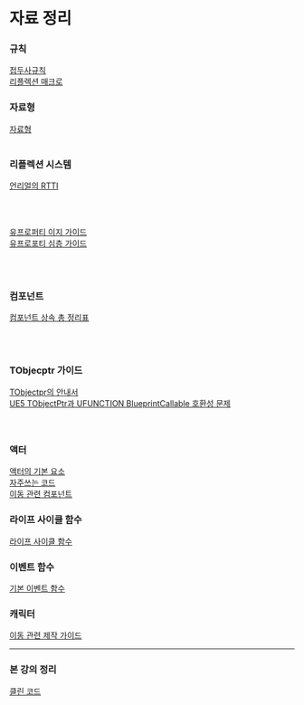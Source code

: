 # 자료 정리

### 규칙
[접두사규칙](https://github.com/seowooyoung119/UnrealCPP/blob/main/%EC%A0%91%EB%91%90%EC%82%AC%20%EA%B7%9C%EC%B9%99.md)<br>
[리플렉션 매크로](https://github.com/seowooyoung119/UnrealCPP/blob/main/%EB%A6%AC%ED%94%8C%EB%A0%89%EC%85%98%20%EB%A7%A4%ED%81%AC%EB%A1%9C.md)<br>

### 자료형
[자료형](https://github.com/seowooyoung119/UnrealCPP/blob/main/%EC%96%B8%EB%A6%AC%EC%96%BC%20%EC%97%94%EC%A7%84%20%EC%9E%90%EB%A3%8C%ED%98%95%20%EA%B0%80%EC%9D%B4%EB%93%9C.md)<br><br>

### 리플렉션 시스템
[언리얼의 RTTI](https://seowooyoung119.github.io/URTTI/)<br>

<br>
<br>

[유프로퍼티 이지 가이드](https://github.com/seowooyoung119/UnrealCPP/blob/main/UPROPERTY()%20%EC%9D%B4%EC%A7%80%20%EA%B0%80%EC%9D%B4%EB%93%9C.md) <br>
[유프로포티 심층 가이드](https://github.com/seowooyoung119/UnrealCPP/blob/main/%EC%96%B8%EB%A6%AC%EC%96%BC%20%EC%98%A4%EB%B8%8C%EC%A0%9D%ED%8A%B8%20%ED%81%B4%EB%9E%98%EC%8A%A4%20%EC%86%8D%EC%84%B1%20%EA%B4%80%EB%A6%AC:%20UPROPERTY()%EC%9D%98%20%EA%B8%B0%EB%8A%A5,%20%EB%9F%B0%ED%83%80%EC%9E%84%20%EC%8B%9C%EC%8A%A4%ED%85%9C%20%ED%86%B5%ED%95%A9%20%EB%B0%8F%20%EC%84%B1%EB%8A%A5%20%EC%98%81%ED%96%A5%20%EB%B6%84%EC%84%9D,.md) <br>

<br><br>

### 컴포넌트
[컴포넌트 상속 총 정리표](https://seowooyoung119.github.io/Component-/)<br>


<br><br>
### TObjecptr 가이드
[TObjectpr의 안내서 ](https://github.com/seowooyoung119/UnrealCPP/blob/main/ObjectPtr%20%EA%B0%80%EC%9D%B4%EB%93%9C.md)<br>
[UE5 TObjectPtr과 UFUNCTION BlueprintCallable 호환성 문제](https://github.com/seowooyoung119/UnrealCPP/blob/main/UE5%20TObjectPtr%EA%B3%BC%20UFUNCTION%20BlueprintCallable%20%ED%98%B8%ED%99%98%EC%84%B1%20%EB%AC%B8%EC%A0%9C.md)<br>

<br>

## 
### 액터
[액터의 기본 요소](https://github.com/seowooyoung119/UnrealCPP/blob/main/%EC%95%A1%ED%84%B0%EC%9D%98%20%EA%B8%B0%EB%B3%B8%20%EC%9A%94%EC%86%8C.md)<br>
[자주쓰는 코드](https://github.com/seowooyoung119/UnrealCPP/blob/main/%EC%9E%90%EC%A3%BC%EC%93%B0%EB%8A%94%20%EC%BD%94%EB%93%9C.md) <br>
[이동 관련 컴포넌트](https://github.com/seowooyoung119/UnrealCPP/blob/main/%EC%9D%B4%EB%8F%99%20%EA%B4%80%EB%A0%A8%20%EC%BB%B4%ED%8F%AC%EB%84%8C%ED%8A%B8.md) 

### 라이프 사이클 함수
[라이프 사이클 함수](https://github.com/seowooyoung119/UnrealCPP/blob/main/%EA%B8%B0%EB%B3%B8%EC%A0%81%EC%9D%B8%20%EB%9D%BC%EC%9D%B4%ED%94%8C%20%EC%82%AC%EC%9D%B4%ED%81%B4%20%ED%95%A8%EC%88%98.md)<br>

### 이벤트 함수
[기본 이벤트 함수](https://github.com/seowooyoung119/UnrealCPP/blob/main/%EA%B8%B0%EB%B3%B8%20%EC%9D%B4%EB%B2%A4%ED%8A%B8%20%ED%95%A8%EC%88%98.md) <br>

### 캐릭터
[이동 관련 제작 가이드](https://github.com/seowooyoung119/UnrealCPP/blob/main/%EC%BA%90%EB%A6%AD%ED%84%B0%20%EC%9D%B4%EB%8F%99%20%EC%A0%9C%EC%9E%91%20%EA%B0%80%EC%9D%B4%EB%93%9C.md)  <br>


---
### 본 강의 정리

[클린 코드](https://github.com/seowooyoung119/UnrealCPP/blob/main/%ED%81%B4%EB%A6%B0%20%EC%BD%94%EB%93%9C.md)
